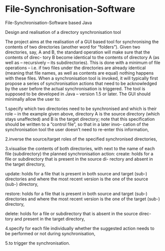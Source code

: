 # File-Synchronisation-Software
File-Synchronisation-Software based Java

Design and realisation of a directory synchronisation tool 

The project aims at the realisation of a GUI based tool for synchronising the contents of two directories (another word for “folders”). Given two directories, say, A and B, the standard operation will make sure that the contents of direc- tory B become identical to the contents of directory A (as well as – recursively – its subdirectories). This is done with a minimum of file operations – i.e. if two files under the directories are already identical (meaning that file names, as well as contents are equal) nothing happens with these files. When a synchronisation tool is invoked, it will typically first propose a series of synchronisation actions that need to be acknowledged by the user before the actual synchronisation is triggered. 
The tool is supposed to be developed in Java – version 1.5 or later. The GUI should minimally allow the user to: 

1.specify which two directories need to be synchronised and which is their role – in the example given above, directory A is the source directory (which stays unaffected) and B is the target directory; note that this specification should be written to a “control file”, so that in a later invo- cation of the synchronisation tool the user doesn’t need to re-enter this information, 

2.inverse the source/target roles of the specified synchronised directories, 

3.visualise the contents of both directories, with next to the name of each file (subdirectory) the planned synchronisation action: 
create: holds for a file or subdirectory that is present in the source di- rectory and absent in the target directory, 

update: holds for a file that is present in both source and target (sub-) directories and where the most recent version is the one of the source (sub-) directory, 

restore: holds for a file that is present in both source and target (sub-) directories and where the most recent version is the one of the target (sub-) directory, 

delete: holds for a file or subdirectory that is absent in the source direc- tory and present in the target directory, 


4.specify for each file individually whether the suggested action needs to be performed or not during synchronisation, 

5.to trigger the synchronisation.



